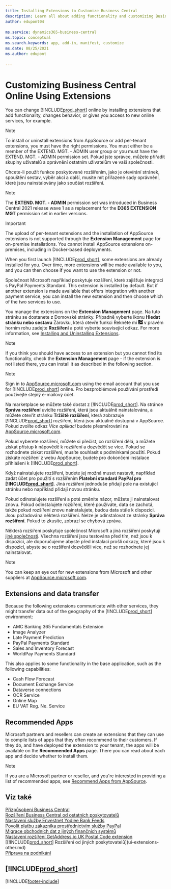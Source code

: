 ```yaml
---
title: Installing Extensions to Customize Business Central
description: Learn all about adding functionality and customizing Business Central by installing extensions here.
author: edupont04

ms.service: dynamics365-business-central
ms.topic: conceptual
ms.search.keywords: app, add-in, manifest, customize
ms.date: 08/25/2021
ms.author: edupont

---
```

# Customizing Business Central Online Using Extensions

You can change [!INCLUDE[prod_short](includes/prod_short.md)] online by installing extensions that add functionality, changes behavior, or gives you access to new online services, for example.

> [!NOTE]
> To install or uninstall extensions from AppSource or add per-tenant extensions, you must have the right permissions. You must either be a member of the EXTEND. MGT. - ADMIN user group or you must have the EXTEND. MGT. - ADMIN permission set. Pokud jste správce, můžete přiřadit skupiny uživatelů a oprávnění ostatním uživatelům ve vaší společnosti.
>
> Chcete-li použít funkce poskytované rozšířením, jako je otevírání stránek, spouštění sestav, výběr akcí a další, musíte mít přiřazené sady oprávnění, které jsou nainstalovány jako součást rozšíření.

> [!NOTE]  
> The **EXTEND. MGT. - ADMIN** permission set was introduced in Business Central 2021 release wave 1 as a replacement for the **D365 EXTENSION MGT** permission set in earlier versions.

> [!IMPORTANT]  
> The upload of per-tenant extensions and the installation of AppSource extensions is not supported through the **Extension Management** page for on-premise installations. You cannot install AppSource extensions on-premises, including in Docker-based deployments.

When you first launch [!INCLUDE[prod_short](includes/prod_short.md)], some extensions are already installed for you. Over time, more extensions will be made available to you, and you can then choose if you want to use the extension or not.

Společnost Microsoft například poskytuje rozšíření, které zajišťuje integraci s PayPal Payments Standard. This extension is installed by default.
But if another extension is made available that offers integration with another payment service, you can install the new extension and then choose which of the two services to use.

You manage the extensions on the **Extension Management** page. Na tuto stránku se dostanete z Domovské stránky. Případně vyberte ikonu **Hledat stránku nebo sestavu** Žárovku, která otevře funkci Řekněte mi ![](media/ui-search/search_small.png "Řekněte mi, co chcete udělat") v pravém horním rohu zadejte **Rozšíření** a poté vyberte související odkaz. For more information, see [Installing and Uninstalling Extensions](ui-extensions-install-uninstall.md).

> [!NOTE]  
> If you think you should have access to an extension but you cannot find its functionality, check the **Extension Management** page - if the extension is not listed there, you can install it as described in the following section.

> [!NOTE]  
> Sign in to [AppSource.microsoft.com](https://appsource.microsoft.com/) using the email account that you use for [!INCLUDE[prod_short](includes/prod_short.md)] online. Pro bezproblémové používání prostředí používejte stejný e-mailový účet.

Na marketplace se můžete také dostat z [!INCLUDE[prod_short](includes/prod_short.md)]. Na stránce **Správa rozšíření** uvidíte rozšíření, která jsou aktuálně nainstalována, a můžete otevřít stránku **Tržiště rozšíření**, která zobrazuje [!INCLUDE[prod_short](includes/prod_short.md)] rozšíření, která jsou aktuálně dostupná v AppSource. Pokud zvolíte odkaz *Více aplikací* budete přesměrováni na [AppSource.microsoft.com](https://appsource.microsoft.com/marketplace/apps?product=dynamics-365%3Bdynamics-365-business-central&page=1).

Pokud vyberete rozšíření, můžete si přečíst, co rozšíření dělá, a můžete získat přístup k nápovědě k rozšíření a dozvědět se více. Pokud se rozhodnete získat rozšíření, musíte souhlasit s podmínkami použití. Pokud získáte rozšíření z webu AppSource, budete pro dokončení instalace přihlášeni k [!INCLUDE[prod_short](includes/prod_short.md)].

Když nainstalujete rozšíření, budete jej možná muset nastavit, například zadat účet pro použití s rozšířením **Platební standard PayPal pro [!INCLUDE[prod_short](includes/prod_short.md)]**.
Jiná rozšíření jednoduše přidají pole na existující stránku nebo například přidají novou stránku.

Pokud odinstalujete rozšíření a poté změníte názor, můžete ji nainstalovat znovu. Pokud odinstalujete rozšíření, které používáte, data se zachotá, takže pokud rozšíření znovu nainstalujete, budou data stále k dispozici. Jsou požadována některá rozšíření. Nelze je odinstalovat ze stránky **Správa rozšíření**. Pokud to zkusíte, zobrazí se chybová zpráva.

Některá rozšíření poskytuje společnost Microsoft a jiná rozšíření poskytují [jiné společnosti](ui-extensions-other.md). Všechna rozšíření jsou testována před tím, než jsou k dispozici, ale doporučujeme abyste před instalací prošli odkazy, které jsou k dispozici, abyste se o rozšíření dozvěděli více, než se rozhodnete jej nainstalovat.

> [!NOTE]  
> You can keep an eye out for new extensions from Microsoft and other suppliers at [AppSource.microsoft.com](https://appsource.microsoft.com/marketplace/apps?product=dynamics-365%3Bdynamics-365-business-central&page=1).


## Extensions and data transfer

Because the following extensions communicate with other services, they might transfer data out of the geography of the [!INCLUDE[prod_short](includes/prod_short.md)] environment:

* AMC Banking 365 Fundamentals Extension
* Image Analyzer
* Late Payment Prediction
* PayPal Payments Standard
* Sales and Inventory Forecast
* WorldPay Payments Standard

This also applies to some functionality in the base application, such as the following capabilities:

* Cash Flow Forecast
* Document Exchange Service
* Dataverse connections
* OCR Service
* Online Map
* EU VAT Reg. Ne.  Service

## Recommended Apps
Microsoft partners and resellers can create an extensions that they can use to compile lists of apps that they often recommend to their customers. If they do, and have deployed the extension to your tenant, the apps will be available on the **Recommended Apps** page. There you can read about each app and decide whether to install them.

> [!NOTE]
> If you are a Microsoft partner or reseller, and you're interested in providing a list of recommended apps, see [Recommend Apps from AppSource](/dynamics365/business-central/dev-itpro/administration/recommend-apps).

## Viz také

[Přizpůsobení Business Central](ui-customizing-overview.md)  
[Rozšíření Business Central od ostatních poskytovatelů](ui-extensions-other.md)  
[Nastavení služby Envestnet Yodlee Bank Feeds](bank-how-setup-bank-statement-service.md)  
[Povolit platbu zákazníka prostřednictvím služby PayPal](sales-how-enable-payment-service-extensions.md)  
[Migrace obchodních dat z jiných finančních systémů](across-import-data-configuration-packages.md)  
[Nastavení rozšíření GetAddress.io UK Postal Code extension](LocalFunctionality/UnitedKingdom/uk-setup-postal-code-service.md)  
[[!INCLUDE[prod_short](includes/prod_short.md)] Rozšíření od jiných poskytovatelů](ui-extensions-other.md)  
[Příprava na podnikání](ui-get-ready-business.md)

## [!INCLUDE[prod_short](includes/free_trial_md.md)]


[!INCLUDE[footer-include](includes/footer-banner.md)]
